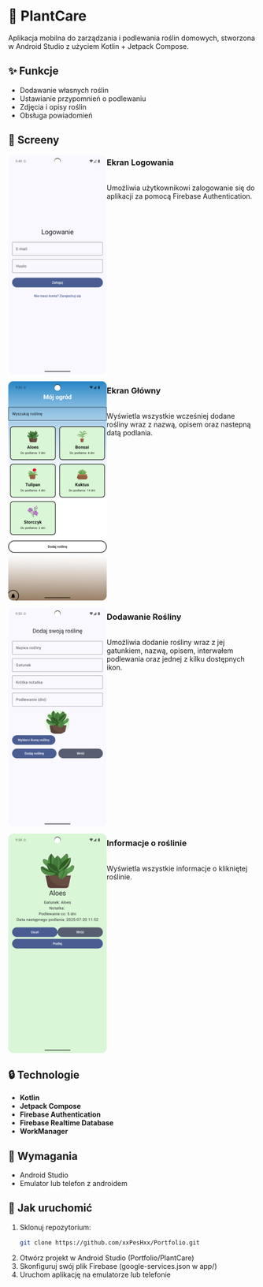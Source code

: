 # 🌱 PlantCare

Aplikacja mobilna do zarządzania i podlewania roślin domowych, stworzona w Android Studio z użyciem Kotlin + Jetpack Compose.

## ✨ Funkcje

- Dodawanie własnych roślin
- Ustawianie przypomnień o podlewaniu
- Zdjęcia i opisy roślin
- Obsługa powiadomień

## 📸 Screeny

<img src="screens/login_screen.png" align="left" width="200px"/>

<b><h3>Ekran Logowania</h3></b>                                     
    Umożliwia użytkownikowi zalogowanie się do aplikacji za pomocą Firebase Authentication. 
<br clear="left"/>

<img src="screens/main_screen.png" align="left" width="200px"/>


<b><h3>Ekran Główny</h3></b><br/>
      Wyświetla wszystkie wcześniej dodane rośliny wraz z nazwą, opisem oraz nastepną datą podlania.  
<br clear="left"/>

<img src="screens/add_plant_screen.png" align="left" width="200px"/>


<b><h3>Dodawanie Rośliny</h3></b><br/>
      Umożliwia dodanie rośliny wraz z jej gatunkiem, nazwą, opisem, interwałem podlewania oraz jednej z kilku dostępnych ikon.
<br clear="left"/>


<img src="screens/plant_screen.png" align="left" width="200px"/>

<b><h3>Informacje o roślinie</h3></b><br/>
    Wyświetla wszystkie informacje o klikniętej roślinie.
<br clear="left"/>


## 🔒 Technologie

- **Kotlin**
- **Jetpack Compose**
- **Firebase Authentication**
- **Firebase Realtime Database**
- **WorkManager**

## 📱 Wymagania

- Android Studio
- Emulator lub telefon z androidem

## 🔧 Jak uruchomić

1. Sklonuj repozytorium:
   ```bash
   git clone https://github.com/xxPesHxx/Portfolio.git
2. Otwórz projekt w Android Studio (Portfolio/PlantCare)
3. Skonfiguruj swój plik Firebase (google-services.json w app/)
4. Uruchom aplikację na emulatorze lub telefonie


